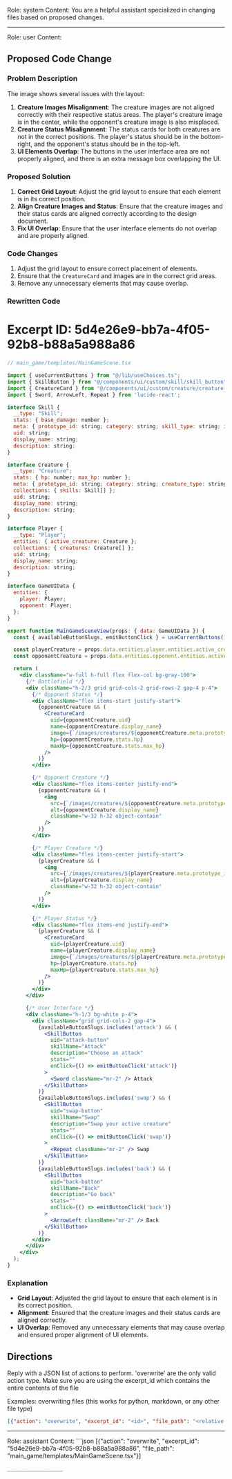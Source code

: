 Role: system
Content: You are a helpful assistant specialized in changing files based on proposed changes.
__________________
Role: user
Content: 
## Proposed Code Change
### Problem Description

The image shows several issues with the layout:

1. **Creature Images Misalignment**: The creature images are not aligned correctly with their respective status areas. The player's creature image is in the center, while the opponent's creature image is also misplaced.
2. **Creature Status Misalignment**: The status cards for both creatures are not in the correct positions. The player's status should be in the bottom-right, and the opponent's status should be in the top-left.
3. **UI Elements Overlap**: The buttons in the user interface area are not properly aligned, and there is an extra message box overlapping the UI.

### Proposed Solution

1. **Correct Grid Layout**: Adjust the grid layout to ensure that each element is in its correct position.
2. **Align Creature Images and Status**: Ensure that the creature images and their status cards are aligned correctly according to the design document.
3. **Fix UI Overlap**: Ensure that the user interface elements do not overlap and are properly aligned.

### Code Changes

1. Adjust the grid layout to ensure correct placement of elements.
2. Ensure that the `CreatureCard` and images are in the correct grid areas.
3. Remove any unnecessary elements that may cause overlap.

### Rewritten Code

# Excerpt ID: 5d4e26e9-bb7a-4f05-92b8-b88a5a988a86
```jsx
// main_game/templates/MainGameScene.tsx

import { useCurrentButtons } from "@/lib/useChoices.ts";
import { SkillButton } from "@/components/ui/custom/skill/skill_button";
import { CreatureCard } from "@/components/ui/custom/creature/creature_card";
import { Sword, ArrowLeft, Repeat } from 'lucide-react';

interface Skill {
  __type: "Skill";
  stats: { base_damage: number };
  meta: { prototype_id: string; category: string; skill_type: string; is_physical: boolean };
  uid: string;
  display_name: string;
  description: string;
}

interface Creature {
  __type: "Creature";
  stats: { hp: number; max_hp: number };
  meta: { prototype_id: string; category: string; creature_type: string };
  collections: { skills: Skill[] };
  uid: string;
  display_name: string;
  description: string;
}

interface Player {
  __type: "Player";
  entities: { active_creature: Creature };
  collections: { creatures: Creature[] };
  uid: string;
  display_name: string;
  description: string;
}

interface GameUIData {
  entities: {
    player: Player;
    opponent: Player;
  };
}

export function MainGameSceneView(props: { data: GameUIData }) {
  const { availableButtonSlugs, emitButtonClick } = useCurrentButtons();

  const playerCreature = props.data.entities.player.entities.active_creature;
  const opponentCreature = props.data.entities.opponent.entities.active_creature;

  return (
    <div className="w-full h-full flex flex-col bg-gray-100">
      {/* Battlefield */}
      <div className="h-2/3 grid grid-cols-2 grid-rows-2 gap-4 p-4">
        {/* Opponent Status */}
        <div className="flex items-start justify-start">
          {opponentCreature && (
            <CreatureCard
              uid={opponentCreature.uid}
              name={opponentCreature.display_name}
              image={`/images/creatures/${opponentCreature.meta.prototype_id}_front.png`}
              hp={opponentCreature.stats.hp}
              maxHp={opponentCreature.stats.max_hp}
            />
          )}
        </div>

        {/* Opponent Creature */}
        <div className="flex items-center justify-end">
          {opponentCreature && (
            <img
              src={`/images/creatures/${opponentCreature.meta.prototype_id}_front.png`}
              alt={opponentCreature.display_name}
              className="w-32 h-32 object-contain"
            />
          )}
        </div>

        {/* Player Creature */}
        <div className="flex items-center justify-start">
          {playerCreature && (
            <img
              src={`/images/creatures/${playerCreature.meta.prototype_id}_back.png`}
              alt={playerCreature.display_name}
              className="w-32 h-32 object-contain"
            />
          )}
        </div>

        {/* Player Status */}
        <div className="flex items-end justify-end">
          {playerCreature && (
            <CreatureCard
              uid={playerCreature.uid}
              name={playerCreature.display_name}
              image={`/images/creatures/${playerCreature.meta.prototype_id}_back.png`}
              hp={playerCreature.stats.hp}
              maxHp={playerCreature.stats.max_hp}
            />
          )}
        </div>
      </div>

      {/* User Interface */}
      <div className="h-1/3 bg-white p-4">
        <div className="grid grid-cols-2 gap-4">
          {availableButtonSlugs.includes('attack') && (
            <SkillButton
              uid="attack-button"
              skillName="Attack"
              description="Choose an attack"
              stats=""
              onClick={() => emitButtonClick('attack')}
            >
              <Sword className="mr-2" /> Attack
            </SkillButton>
          )}
          {availableButtonSlugs.includes('swap') && (
            <SkillButton
              uid="swap-button"
              skillName="Swap"
              description="Swap your active creature"
              stats=""
              onClick={() => emitButtonClick('swap')}
            >
              <Repeat className="mr-2" /> Swap
            </SkillButton>
          )}
          {availableButtonSlugs.includes('back') && (
            <SkillButton
              uid="back-button"
              skillName="Back"
              description="Go back"
              stats=""
              onClick={() => emitButtonClick('back')}
            >
              <ArrowLeft className="mr-2" /> Back
            </SkillButton>
          )}
        </div>
      </div>
    </div>
  );
}
```

### Explanation

- **Grid Layout**: Adjusted the grid layout to ensure that each element is in its correct position.
- **Alignment**: Ensured that the creature images and their status cards are aligned correctly.
- **UI Overlap**: Removed any unnecessary elements that may cause overlap and ensured proper alignment of UI elements.

## Directions
Reply with a JSON list of actions to perform. 'overwrite' are the only valid action type. 
Make sure you are using the excerpt_id which contains the entire contents of the file

Examples:
overwriting files (this works for python, markdown, or any other file type)
```json output_example1
[{"action": "overwrite", "excerpt_id": "<id>", "file_path": "<relative file path>"}]
```

__________________
Role: assistant
Content: ```json
[{"action": "overwrite", "excerpt_id": "5d4e26e9-bb7a-4f05-92b8-b88a5a988a86", "file_path": "main_game/templates/MainGameScene.tsx"}]
```
__________________
